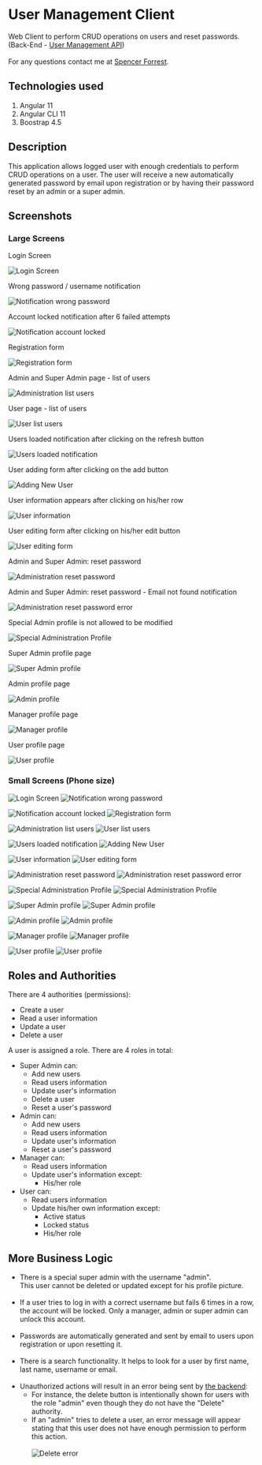 # User Management Client

Web Client to perform CRUD operations on users and reset passwords.<br>
(Back-End - <a href="https://github.com/spencer-forrest-java/spring-user-management-api">User Management API</a>)
<br><br>
For any questions contact me at 
[Spencer Forrest](mailto:spencer.forrest.java@gmail.com?subject=[GitHub]%20User%20Management%20Client).

## Technologies used

1. Angular 11
2. Angular CLI 11
3. Boostrap 4.5

## Description

This application allows logged user with enough credentials to perform CRUD operations on a user. The user will receive
a new automatically generated password by email upon registration or by having their password reset by an admin or a super
admin.<br>

## Screenshots

### Large Screens

Login Screen

![Login Screen](images/login.png)

Wrong password / username notification

![Notification wrong password](images/login-error.png)

Account locked notification after 6 failed attempts

![Notification account locked](images/login-locked.png)

Registration form

![Registration form](images/registration.png)

Admin and Super Admin page - list of users

![Administration list users](images/admin-list.png)

User page - list of users

![User list users](images/user-list.png)

Users loaded notification after clicking on the refresh button

![Users loaded notification](images/loaded-users.png)

User adding form after clicking on the add button

![Adding New User](images/new-user.png)

User information appears after clicking on his/her row

![User information](images/info.png)

User editing form after clicking on his/her edit button

![User editing form](images/edit.png)

Admin and Super Admin: reset password

![Administration reset password](images/password.png)

Admin and Super Admin: reset password - Email not found notification

![Administration reset password error](images/password-error.png)

Special Admin profile is not allowed to be modified

![Special Administration Profile](images/profile.png)

Super Admin profile page

![Super Admin profile](images/super-profile.png)

Admin profile page

![Admin profile](images/admin-profile.png)

Manager profile page

![Manager profile](images/manager-profile.png)

User profile page

![User profile](images/user-profile.png)

### Small Screens (Phone size)

![Login Screen](images/responsive/login-sm.png) ![Notification wrong password](images/responsive/login-error-sm.png) 

![Notification account locked](images/responsive/login-locked-sm.png) ![Registration form](images/responsive/registration-sm.png) 

![Administration list users](images/responsive/admin-list-sm.png) ![User list users](images/responsive/user-list-sm.png)

![Users loaded notification](images/responsive/loaded-users-sm.png) ![Adding New User](images/responsive/new-user-sm.png) 

![User information](images/responsive/info-sm.png) ![User editing form](images/responsive/edit-sm.png) 

![Administration reset password](images/responsive/password-sm.png) ![Administration reset password error](images/responsive/password-error-sm.png)

![Special Administration Profile](images/responsive/profile-sm.png) ![Special Administration Profile](images/responsive/profile-2-sm.png) 

![Super Admin profile](images/responsive/super-profile-sm.png) ![Super Admin profile](images/responsive/super-profile-2-sm.png) 

![Admin profile](images/responsive/admin-profile-sm.png) ![Admin profile](images/responsive/admin-profile-2-sm.png)

![Manager profile](images/responsive/manager-profile-sm.png) ![Manager profile](images/responsive/manager-profile-2-sm.png) 

![User profile](images/responsive/user-profile-sm.png) ![User profile](images/responsive/user-profile-2-sm.png)

## Roles and Authorities

There are 4 authorities (permissions):

* Create a user
* Read a user information
* Update a user
* Delete a user

A user is assigned a role. There are 4 roles in total:

* Super Admin can:
  * Add new users
  * Read users information
  * Update user's information
  * Delete a user
  * Reset a user's password
* Admin can:
  * Add new users
  * Read users information
  * Update user's information
  * Reset a user's password
* Manager can:
  * Read users information
  * Update user's information except:
    * His/her role
* User can:
  * Read users information
  * Update his/her own information except:
    * Active status
    * Locked status
    * His/her role

## More Business Logic

* There is a special super admin with the username "admin".
  <br>
  This user cannot be deleted or updated except for his profile picture.
  <br><br>
* If a user tries to log in with a correct username but fails 6 times in a row,
  <br>
  the account will be locked. Only a manager, admin or super admin can unlock this account.
  <br><br>
* Passwords are automatically generated and sent by email to users 
  upon registration or upon resetting it. 
  <br><br>
* There is a search functionality. It helps to look for a user by first name, last name, username or email.
  <br><br>
* Unauthorized actions will result in an error being sent by
  <a href="https://github.com/spencer-forrest-java/spring-user-management-api">the backend</a>:
  * For instance, the delete button is intentionally shown for users with the role "admin" even though they do not have
    the "Delete" authority.
  * If an "admin" tries to delete a user, an error message will appear stating that this user does not have enough
    permission to perform this action.
    <br><br>
    ![Delete error](images/delete-error.png)
